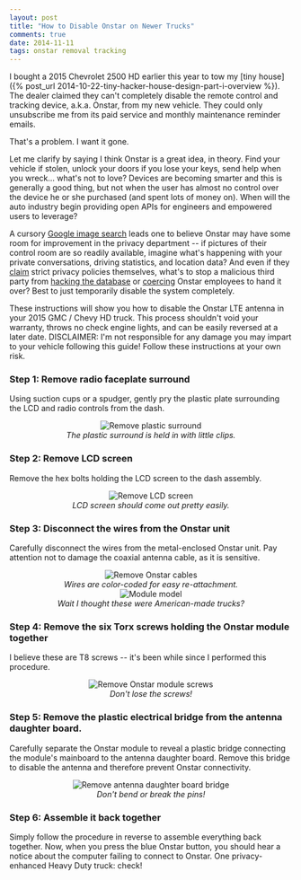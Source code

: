```yaml
---
layout: post
title: "How to Disable Onstar on Newer Trucks"
comments: true
date: 2014-11-11
tags: onstar removal tracking
---
```


I bought a 2015 Chevrolet 2500 HD earlier this year to tow my [tiny
house]({% post_url 2014-10-22-tiny-hacker-house-design-part-i-overview %}). The
dealer claimed they can't completely disable the remote control and
tracking device, a.k.a. Onstar, from my new vehicle. They could only
unsubscribe me from its paid service and monthly maintenance reminder emails.

That's a problem. I want it gone.

Let me clarify by saying I think Onstar is a great idea, in theory. Find your
vehicle if stolen, unlock your doors if you lose your keys, send help when you
wreck... what's not to love? Devices are becoming smarter and this is
generally a good thing, but not when the user has almost no control over the
device he or she purchased (and spent lots of money on). When will the auto
industry begin providing open APIs for engineers and empowered users to
leverage?

A cursory [Google image search](https://www.google.com/search?as_st=y&tbm=isch&hl=en&as_q=onstar+control+room&as_epq=&as_oq=&as_eq=&imgsz=&imgar=&imgc=&imgcolor=&imgtype=&cr=&as_sitesearch=&safe=images&as_filetype=&as_rights=)
leads one to believe Onstar may have some room for improvement in the privacy
department -- if pictures of their control room are so readily available,
imagine what's happening with your private conversations, driving statistics,
and location data? And even if they
[claim](https://www.onstar.com/web/portal/privacy?g=1) strict privacy policies
themselves, what's to stop a malicious third party from [hacking the
database](http://resources.infosecinstitute.com/fbi-tor-exploit/) or
[coercing](http://www.theguardian.com/technology/2013/oct/07/fbi-bitcoin-silk-road-ross-ulbricht)
Onstar employees to hand it over? Best to just temporarily disable the system
completely.

These instructions will show you how to disable the Onstar LTE antenna in your
2015 GMC / Chevy HD truck. This process shouldn't void your warranty, throws no
check engine lights, and can be easily reversed at a later date. DISCLAIMER:
I'm not responsible for any damage you may impart to your vehicle following
this guide! Follow these instructions at your own risk.

### Step 1: Remove radio faceplate surround

Using suction cups or a spudger, gently pry the plastic plate surrounding the
LCD and radio controls from the dash.

<center>
  <img src="/img/onstar-removal/1.jpg" alt="Remove plastic surround">
  <div class="caption">
    <i>
      The plastic surround is held in with little clips.
    </i>
  </div>
</center>

### Step 2: Remove LCD screen

Remove the hex bolts holding the LCD screen to the dash assembly.

<center>
  <img src="/img/onstar-removal/2.jpg" alt="Remove LCD screen">
  <div class="caption">
    <i>
      LCD screen should come out pretty easily.
    </i>
  </div>
</center>

### Step 3: Disconnect the wires from the Onstar unit

Carefully disconnect the wires from the metal-enclosed Onstar unit. Pay
attention not to damage the coaxial antenna cable, as it is sensitive.

<center>
  <img src="/img/onstar-removal/3.jpg" alt="Remove Onstar cables">
  <div class="caption">
    <i>
      Wires are color-coded for easy re-attachment.
    </i>
  </div>
</center>

<center>
  <img src="/img/onstar-removal/3.5.jpg" alt="Module model">
  <div class="caption">
    <i>
      Wait I thought these were American-made trucks?
    </i>
  </div>
</center>

### Step 4: Remove the six Torx screws holding the Onstar module together

I believe these are T8 screws -- it's been while since I performed this
procedure.

<center>
  <img src="/img/onstar-removal/4.jpg" alt="Remove Onstar module screws">
  <div class="caption">
    <i>
      Don't lose the screws!
    </i>
  </div>
</center>

### Step 5: Remove the plastic electrical bridge from the antenna daughter board.

Carefully separate the Onstar module to reveal a plastic bridge connecting the
module's mainboard to the antenna daughter board. Remove this bridge to disable
the antenna and therefore prevent Onstar connectivity.

<center>
  <img src="/img/onstar-removal/5.jpg" alt="Remove antenna daughter board
bridge">
  <div class="caption">
    <i>
      Don't bend or break the pins!
    </i>
  </div>
</center>

### Step 6: Assemble it back together

Simply follow the procedure in reverse to assemble everything back together.
Now, when you press the blue Onstar button, you should hear a notice about the
computer failing to connect to Onstar. One privacy-enhanced Heavy Duty truck:
check!
